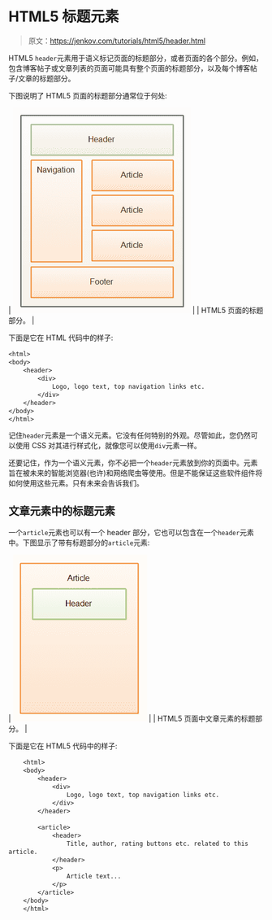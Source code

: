 # HTML5 标题元素

> 原文：<https://jenkov.com/tutorials/html5/header.html>

HTML5 `header`元素用于语义标记页面的标题部分，或者页面的各个部分。例如，包含博客帖子或文章列表的页面可能具有整个页面的标题部分，以及每个博客帖子/文章的标题部分。

下图说明了 HTML5 页面的标题部分通常位于何处:

| ![The header section of an HTML5 page.](img/c2446eb6d0c7b3d8aa65e426ea77e880.png) |
| HTML5 页面的标题部分。 |

下面是它在 HTML 代码中的样子:

```
<html>
<body>
    <header>
        <div>
            Logo, logo text, top navigation links etc.
        </div>
    </header>
</body>
</html>

```

记住`header`元素是一个语义元素。它没有任何特别的外观。尽管如此，您仍然可以使用 CSS 对其进行样式化，就像您可以使用`div`元素一样。

还要记住，作为一个语义元素，你不必把一个`header`元素放到你的页面中。元素旨在被未来的智能浏览器(也许)和网络爬虫等使用。但是不能保证这些软件组件将如何使用这些元素。只有未来会告诉我们。

## 文章元素中的标题元素

一个`article`元素也可以有一个 header 部分，它也可以包含在一个`header`元素中。下图显示了带有标题部分的`article`元素:

| ![The header section of article elements in an HTML5 page.](img/ddeb0b49d97fb987c9871e8d20760105.png) |
| HTML5 页面中文章元素的标题部分。 |

下面是它在 HTML5 代码中的样子:

```
    <html>
    <body>
        <header>
            <div>
                Logo, logo text, top navigation links etc.
            </div>
        </header>

        <article>
            <header>
                Title, author, rating buttons etc. related to this article.
            </header>
            <p>
                Article text...
            </p>
        </article>
    </body>
    </html>

```